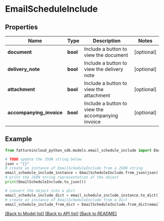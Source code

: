 # EmailScheduleInclude


## Properties

Name | Type | Description | Notes
------------ | ------------- | ------------- | -------------
**document** | **bool** | Include a button to view the document | [optional] 
**delivery_note** | **bool** | Include a button to view the delivery note | [optional] 
**attachment** | **bool** | Include a button to view the attachment | [optional] 
**accompanying_invoice** | **bool** | Include a button to view the accompanying invoice | [optional] 

## Example

```python
from fattureincloud_python_sdk.models.email_schedule_include import EmailScheduleInclude

# TODO update the JSON string below
json = "{}"
# create an instance of EmailScheduleInclude from a JSON string
email_schedule_include_instance = EmailScheduleInclude.from_json(json)
# print the JSON string representation of the object
print(EmailScheduleInclude.to_json())

# convert the object into a dict
email_schedule_include_dict = email_schedule_include_instance.to_dict()
# create an instance of EmailScheduleInclude from a dict
email_schedule_include_from_dict = EmailScheduleInclude.from_dict(email_schedule_include_dict)
```
[[Back to Model list]](../README.md#documentation-for-models) [[Back to API list]](../README.md#documentation-for-api-endpoints) [[Back to README]](../README.md)


